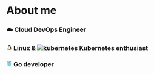 # About me

### :cloud: Cloud DevOps Engineer

### <img src="https://raw.githubusercontent.com/devicons/devicon/master/icons/linux/linux-original.svg" alt="linux" width="15" height="15"/> Linux & <img src="https://www.vectorlogo.zone/logos/kubernetes/kubernetes-icon.svg" alt="kubernetes" width="15" height="15"/> Kubernetes enthusiast
### <img src="https://raw.githubusercontent.com/devicons/devicon/master/icons/go/go-original.svg" alt="go" width="15" height="15"/> Go developer

<!--

> [!NOTE]  
> Info example.

> [!IMPORTANT]  
> Important example.

> [!WARNING]  
> Warning example.

-->
